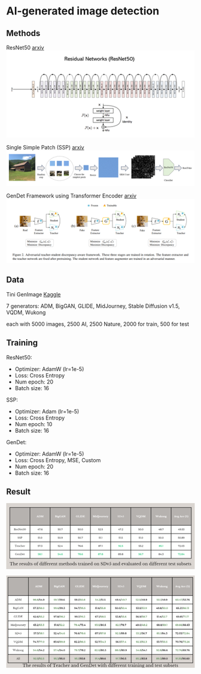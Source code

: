 # AI-generated image detection

## Methods

ResNet50 [arxiv](https://arxiv.org/abs/1512.03385)
![ResNet50 Model Architecture](./readme_images/resnet50.png)

Single Simple Patch (SSP) [arxiv](https://arxiv.org/abs/2402.01123)
![SSP Model Architecture](./readme_images/ssp.png)

GenDet Framework using Transformer Encoder [arxiv](https://arxiv.org/abs/2312.08880v1)
![GenDet Framework](./readme_images/gendet.png)

## Data

Tini GenImage [Kaggle](https://www.kaggle.com/datasets/yangsangtai/tiny-genimage)

7 generators: ADM, BigGAN, GLIDE, MidJourney, Stable Diffusion v1.5, VQDM, Wukong

each with 5000 images, 2500 AI, 2500 Nature, 2000 for train, 500 for test

## Training

ResNet50:
- Optimizer: AdamW (lr=1e-5)
- Loss: Cross Entropy
- Num epoch: 20
- Batch size: 16

SSP:
- Optimizer: Adam (lr=1e-5)
- Loss: Cross Entropy
- Num epoch: 10
- Batch size: 16

GenDet:
- Optimizer: AdamW (lr=1e-5)
- Loss: Cross Entropy, MSE, Custom
- Num epoch: 20
- Batch size: 16

## Result

![Result between methods](./readme_images/result1.png)

![Result between teacher and classifier](./readme_images/result2.png)
